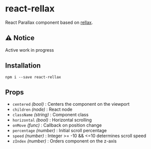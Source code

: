 # react-rellax

React Parallax component based on [rellax](https://github.com/dixonandmoe/rellax).

## ⚠️ Notice
Active work in progress

## Installation
```
npm i --save react-rellax
```

## Props
 - `centered` _(bool)_ : Centers the component on the viewport
 - `children` _(node)_ : React node
 - `className` _(string)_ : Component class
 - `horizontal` _(bool)_ : Horizontal scrolling
 - `onMove` _(func)_ : Callback on position change
 - `percentage` _(number)_ : Initial scroll percentage
 - `speed` _(number)_ : Integer >= -10 && <=10 determines scroll speed
 - `zIndex` _(number)_ : Orders component on the z-axis
